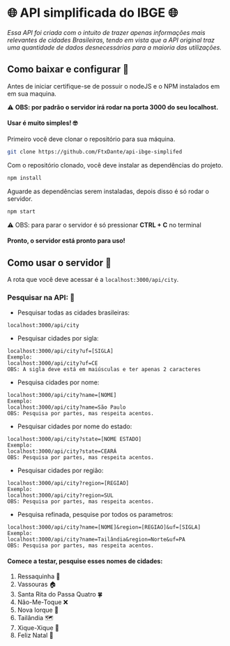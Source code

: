 # :globe_with_meridians: ​API simplificada do IBGE :globe_with_meridians:

*Essa API foi criada com o intuito de trazer apenas informações mais relevantes  de cidades Brasileiras, tendo em vista que a API original traz uma quantidade de dados desnecessários para a maioria das utilizações.*

## Como baixar e configurar :green_book: 

Antes de iniciar certifique-se de possuir o nodeJS e o NPM instalados em em sua maquina.

:warning: **OBS: por padrão o servidor irá rodar na porta 3000 do seu localhost.**

#### Usar é muito simples! :nerd_face:

Primeiro você deve clonar o repositório para sua máquina.

```bash
git clone https://github.com/FtxDante/api-ibge-simplifed
```

Com o repositório clonado, você deve instalar as dependências do projeto.

```bash
npm install
```

Aguarde as dependências serem instaladas, depois disso é só rodar o servidor.

```bash
npm start
```

:warning: OBS: para parar o servidor é só pressionar **CTRL + C** no terminal

#### Pronto, o servidor está pronto para uso!

## Como usar o servidor :large_blue_circle:

A rota que você deve acessar é a `localhost:3000/api/city`.

### Pesquisar na API: :mag_right:

* Pesquisar todas as cidades brasileiras:

```http
localhost:3000/api/city
```

* Pesquisar cidades por sigla:

```http
localhost:3000/api/city?uf=[SIGLA]
Exemplo:
localhost:3000/api/city?uf=CE
OBS: A sigla deve está em maiúsculas e ter apenas 2 caracteres

```

* Pesquisa cidades por nome:

```http
localhost:3000/api/city?name=[NOME]
Exemplo:
localhost:3000/api/city?name=São Paulo
OBS: Pesquisa por partes, mas respeita acentos.
```

* Pesquisar cidades por nome do estado:

```http
localhost:3000/api/city?state=[NOME ESTADO]
Exemplo:
localhost:3000/api/city?state=CEARÁ
OBS: Pesquisa por partes, mas respeita acentos.
```

* Pesquisar cidades por região:

```http
localhost:3000/api/city?region=[REGIAO]
Exemplo:
localhost:3000/api/city?region=SUL
OBS: Pesquisa por partes, mas respeita acentos.
```

* Pesquisa refinada, pesquise por todos os parametros:

```http
localhost:3000/api/city?name=[NOME]&region=[REGIAO]&uf=[SIGLA]
Exemplo:
localhost:3000/api/city?name=Tailândia&region=Norte&uf=PA
OBS: Pesquisa por partes, mas respeita acentos.
```

#### Comece a testar, pesquise esses nomes de cidades:

1. Ressaquinha :tropical_drink:
2. Vassouras :house:
3. Santa Rita do Passa Quatro :four_leaf_clover:
4. Não-Me-Toque :x:
5. Nova Iorque :city_sunrise:
6. Tailândia :world_map:
7. Xique-Xique :money_mouth_face:
8. Feliz Natal :christmas_tree:

